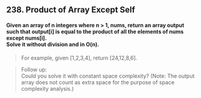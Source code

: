 ## 238. Product of Array Except Self
#### Given an array of n integers where n > 1, nums, return an array output such that output[i] is equal to the product of all the elements of nums except nums[i].<br>Solve it without division and in O(n).

> For example, given [1,2,3,4], return [24,12,8,6].

> Follow up:<br>
Could you solve it with constant space complexity? (Note: The output array does not count as extra space for the purpose of space complexity analysis.)

